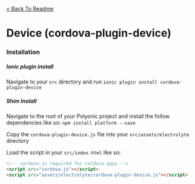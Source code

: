 [< Back To Readme](../../readme.md)

# Device (cordova-plugin-device)

### Installation

##### Ionic plugin install

Navigate to your `src` directory and run `ionic plugin install cordova-plugin-device`

##### Shim Install

Navigate to the root of your Polyonic project and install the follow dependencies like so: `npm install platform --save`

Copy the `cordova-plugin-device.js` file into your `src/assets/electrolyte` directory

Load the script in your `src/index.html` like so: 

```html
<!-- cordova.js required for cordova apps -->
<script src="cordova.js"></script>
<script src="assets/electrolyte/cordova-plugin-device.js"></script>
```